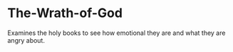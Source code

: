# The-Wrath-of-God
Examines the holy books to see how emotional they are and what they are angry about. 
